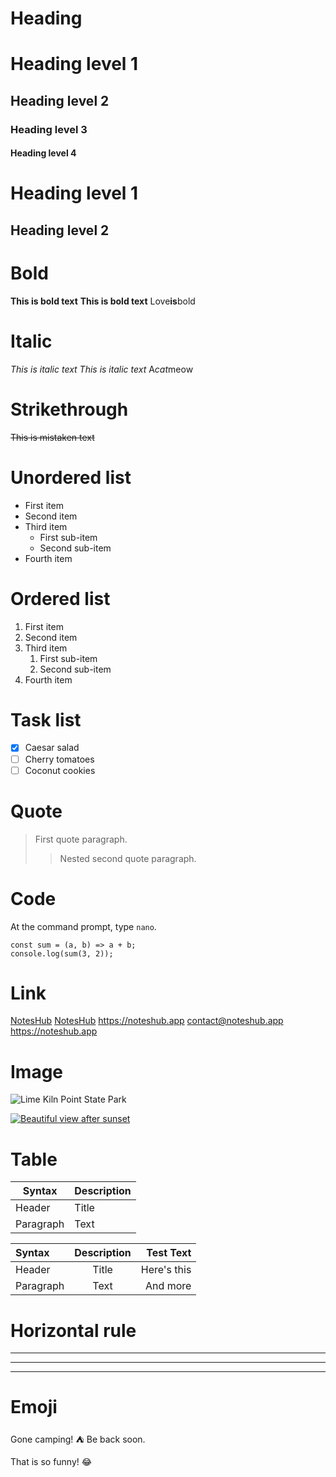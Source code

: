 # Heading

# Heading level 1
## Heading level 2
### Heading level 3
#### Heading level 4

Heading level 1
===============

Heading level 2
---------------

# Bold
**This is bold text**
__This is bold text__
Love**is**bold

# Italic
*This is italic text*
_This is italic text_
A*cat*meow

# Strikethrough
~~This is mistaken text~~

# Unordered list
- First item
- Second item
- Third item
  - First sub-item
  - Second sub-item
- Fourth item

# Ordered list
1. First item
2. Second item
3. Third item
   1. First sub-item
   2. Second sub-item
4. Fourth item

# Task list
- [x] Caesar salad
- [ ] Cherry tomatoes
- [ ] Coconut cookies

# Quote
> First quote paragraph.
>
>> Nested second quote paragraph.

# Code
At the command prompt, type `nano`.

```
const sum = (a, b) => a + b;
console.log(sum(3, 2));
```

# Link
[NotesHub](https://noteshub.app)
[NotesHub](https://noteshub.app "NotesHub App")
<https://noteshub.app>
<contact@noteshub.app>
https://noteshub.app

# Image
![Lime Kiln Point State Park](https://www.noteshub.app/images/photos/sanjuan_island.jpg "San Juan Island")
    
[![Beautiful view after sunset](https://www.noteshub.app//images/photos/hawaii_sunset.jpg)](https://www.instagram.com/alex.titarenko/)

# Table
| Syntax      | Description |
| ----------- | ----------- |
| Header      | Title       |
| Paragraph   | Text        |


| Syntax      | Description | Test Text     |
| :---        |    :----:   |          ---: |
| Header      | Title       | Here's this   |
| Paragraph   | Text        | And more      |

# Horizontal rule
***

---

_________________

# Emoji
Gone camping! :tent: Be back soon.

That is so funny! :joy: